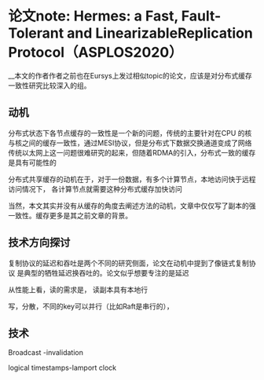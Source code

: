 # 论文note: Hermes: a Fast, Fault-Tolerant and LinearizableReplication Protocol（ASPLOS2020）

__本文的作者作者之前也在Eursys上发过相似topic的论文，应该是对分布式缓存一致性研究比较深入的组。

## 动机

分布式状态下各节点缓存的一致性是一个新的问题，传统的主要针对在CPU
的核与核之间的缓存一致性，通过MESI协议，但是分布式下数据交换通道变成了网络
传统以太网上这一问题很难研究的起来，但随着RDMA的引入，分布式一致的缓存是具有可能性的

分布式共享缓存的动机在于，对于一份数据，有多个计算节点，本地访问快于远程访问情况下，
各计算节点就需要这种分布式缓存加快访问

当然，本文其实并没有从缓存的角度去阐述方法的动机，文章中仅仅写了副本的强一致性。缓存更多是其之前文章的背景。


## 技术方向探讨

复制协议的延迟和吞吐是两个不同的研究侧面，论文在动机中提到了像链式复制协议
是典型的牺牲延迟换吞吐的。论文似乎想要专注的是延迟

从性能上看，读的需求是， 读副本具有本地行

写，分散，不同的key可以并行（比如Raft是串行的），


## 技术

Broadcast -invalidation


logical timestamps-lamport clock